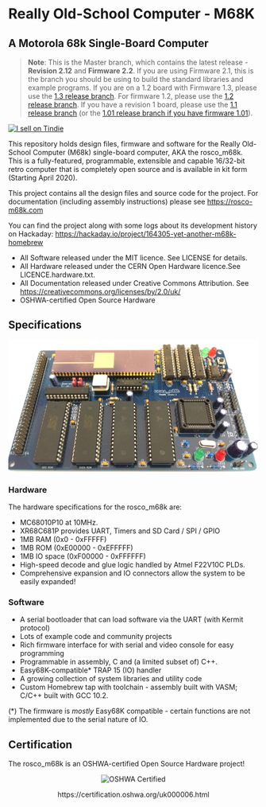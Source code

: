 # Really Old-School Computer - M68K
## A Motorola 68k Single-Board Computer

> **Note**: This is the Master branch, which contains the latest release - **Revision 2.12** and **Firmware 2.2**. If you are using Firmware 2.1, this is the branch you should be using to build the standard libraries and example programs. If you are on a 1.2 board with Firmware 1.3, please use the [1.3 release branch](https://github.com/rosco-m68k/rosco_m68k/tree/release/version-1.3). For firmware 1.2, please use the [1.2 release branch](https://github.com/rosco-m68k/rosco_m68k/tree/release/revision-1.2). If you have a revision 1 board, please use the [1.1 release branch](https://github.com/rosco-m68k/rosco_m68k/tree/release/revision-1.1) (or the [1.01 release branch if you have firmware 1.01](https://github.com/rosco-m68k/rosco_m68k/tree/release/revision-1.01)).

<a href="https://www.tindie.com/stores/rosco/?ref=offsite_badges&utm_source=sellers_roscopeco&utm_medium=badges&utm_campaign=badge_large"><img src="https://d2ss6ovg47m0r5.cloudfront.net/badges/tindie-larges.png" alt="I sell on Tindie" width="200" height="104"></a>

This repository holds design files, firmware and software for the Really Old-School Computer 
(M68k) single-board computer, AKA the rosco_m68k. This is a fully-featured, programmable,
extensible and capable 16/32-bit retro computer that is completely open source and is
available in kit form (Starting April 2020).

This project contains all the design files and source code for the project. For 
documentation (including assembly instructions) please see https://rosco-m68k.com

You can find the project along with some logs about its development history
on Hackaday: https://hackaday.io/project/164305-yet-another-m68k-homebrew

* All Software released under the MIT licence. See LICENSE for details.
* All Hardware released under the CERN Open Hardware licence.See LICENCE.hardware.txt.
* All Documentation released under Creative Commons Attribution. See https://creativecommons.org/licenses/by/2.0/uk/
* OSHWA-certified Open Source Hardware

## Specifications

![Current main board](images/mainboard-2.1.jpg)

### Hardware

The hardware specifications for the rosco_m68k are:

* MC68010P10 at 10MHz.
* XR68C681P provides UART, Timers and SD Card / SPI / GPIO
* 1MB RAM (0x0 - 0xFFFFF)
* 1MB ROM (0xE00000 - 0xEFFFFF)
* 1MB IO space (0xF00000 - 0xFFFFFF)
* High-speed decode and glue logic handled by Atmel F22V10C PLDs.
* Comprehensive expansion and IO connectors allow the system to be easily expanded!

### Software

* A serial bootloader that can load software via the UART (with Kermit protocol)
* Lots of example code and community projects
* Rich firmware interface for with serial and video console for easy programming
* Programmable in assembly, C and (a limited subset of) C++.
* Easy68K-compatible* TRAP 15 (IO) handler
* A growing collection of system libraries and utility code
* Custom Homebrew tap with toolchain - assembly built with VASM; C/C++ built with GCC 10.2.

(*) The firmware is _mostly_ Easy68K compatible - certain functions are not implemented due to the serial nature of IO.

## Certification

The rosco_m68k is an OSHWA-certified Open Source Hardware project!

<p align='center'>
<img alt='OSHWA Certified' src='/images/oshwa.png?raw=true' title='OSHWA Certification UK000006' width='20%'>
</p>
<p align='center'>
https://certification.oshwa.org/uk000006.html
</p>
